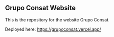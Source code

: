 ## Grupo Consat Website

This is the repository for the website Grupo Consat.

Deployed here: https://grupoconsat.vercel.app/
